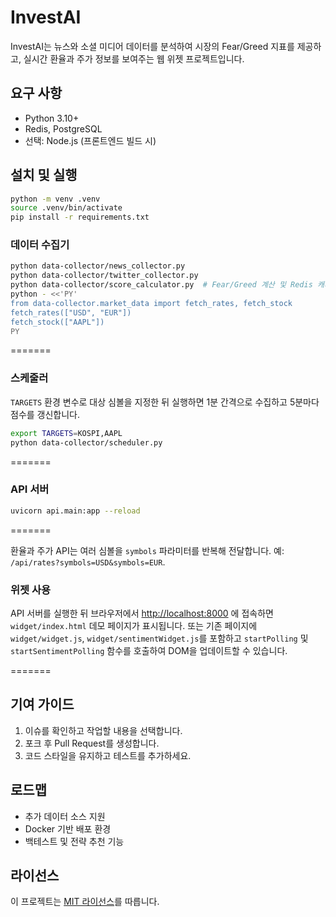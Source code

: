 # InvestAI

InvestAI는 뉴스와 소셜 미디어 데이터를 분석하여 시장의 Fear/Greed 지표를 제공하고,
실시간 환율과 주가 정보를 보여주는 웹 위젯 프로젝트입니다.

## 요구 사항
- Python 3.10+
- Redis, PostgreSQL
- 선택: Node.js (프론트엔드 빌드 시)

## 설치 및 실행
```bash
python -m venv .venv
source .venv/bin/activate
pip install -r requirements.txt
```

### 데이터 수집기
```bash
python data-collector/news_collector.py
python data-collector/twitter_collector.py
python data-collector/score_calculator.py  # Fear/Greed 계산 및 Redis 캐시
python - <<'PY'
from data-collector.market_data import fetch_rates, fetch_stock
fetch_rates(["USD", "EUR"])
fetch_stock(["AAPL"])
PY
```

=======


### 스케줄러
`TARGETS` 환경 변수로 대상 심볼을 지정한 뒤 실행하면 1분 간격으로 수집하고 5분마다 점수를 갱신합니다.
```bash
export TARGETS=KOSPI,AAPL
python data-collector/scheduler.py
```

=======



### API 서버
```bash
uvicorn api.main:app --reload
```


=======

환율과 주가 API는 여러 심볼을 `symbols` 파라미터를 반복해 전달합니다. 예: `/api/rates?symbols=USD&symbols=EUR`.

### 위젯 사용
API 서버를 실행한 뒤 브라우저에서 [http://localhost:8000](http://localhost:8000) 에 접속하면 `widget/index.html` 데모 페이지가 표시됩니다.
또는 기존 페이지에 `widget/widget.js`, `widget/sentimentWidget.js`를 포함하고
`startPolling` 및 `startSentimentPolling` 함수를 호출하여 DOM을 업데이트할 수 있습니다.

=======



## 기여 가이드
1. 이슈를 확인하고 작업할 내용을 선택합니다.
2. 포크 후 Pull Request를 생성합니다.
3. 코드 스타일을 유지하고 테스트를 추가하세요.

## 로드맵
- 추가 데이터 소스 지원
- Docker 기반 배포 환경
- 백테스트 및 전략 추천 기능

## 라이선스
이 프로젝트는 [MIT 라이선스](LICENSE)를 따릅니다.
